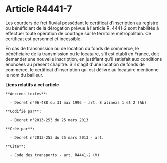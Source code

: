 # Article R4441-7

Les courtiers de fret fluvial possédant le certificat d'inscription au registre ou bénéficiant de la dérogation prévue à
l'article R. 4441-2 sont habilités à effectuer toute opération de courtage sur le territoire métropolitain. Ce certificat est
personnel et incessible. 

En cas de transmission ou de location du fonds de commerce, le bénéficiaire de la transmission ou le locataire, s'il est
établi en France, doit demander une nouvelle inscription, en justifiant qu'il satisfait aux conditions énoncées au présent
chapitre. S'il s'agit d'une location de fonds de commerce, le certificat d'inscription qui est délivré au locataire mentionne
le nom du bailleur.

**Liens relatifs à cet article**

	**Anciens textes**:

	  - Décret n°96-488 du 31 mai 1996 - art. 8 alinéas 1 et 2 (Ab)

	**Codifié par**:

	  - Décret n°2013-253 du 25 mars 2013

	**Créé par**:

	  - Décret n°2013-253 du 25 mars 2013 - art.

	**Cite**:

	  - Code des transports - art. R4441-2 (V)
